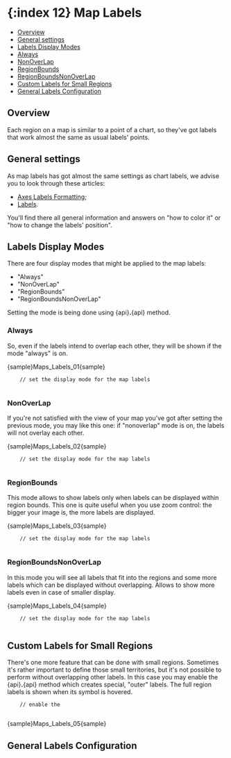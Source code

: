 {:index 12}
Map Labels
======================

* [Overview](#overview)
* [General settings](#overview)
* [Labels Display Modes](#labels_display_modes)
 * [Always](#always)
 * [NonOverLap](#nonoverlap)
 * [RegionBounds](#regionbounds)
 * [RegionBoundsNonOverLap](#regionboundsnonoverlap)
* [Custom Labels for Small Regions](#custom_labels_for_small_regions)
* [General Labels Configuration](#general_labels_configuration)

## Overview

Each region on a map is similar to a point of a chart, so they've got labels that work almost the same as usual labels' points.

## General settings

As map labels has got almost the same settings as chart labels, we advise you to look through these articles:
 - [Axes Labels Formatting](../../Axes_and_Grids/Axes_Labels_Formatting);  
 - [Labels](../../Common_Settings/Labels).

You'll find there all general information and answers on "how to color it" or "how to change the labels' position".

## Labels Display Modes

There are four display modes that might be applied to the map labels:
 - "Always"
 - "NonOverLap"
 - "RegionBounds"
 - "RegionBoundsNonOverLap"
 
Setting the mode is being done using {api}**.**{api} method.

### Always

So, even if the labels intend to overlap each other, they will be shown if the mode "always" is on.

{sample}Maps\_Labels\_01{sample}

```
	// set the display mode for the map labels
	
```

### NonOverLap

If you're not satisfied with the view of your map you've got after setting the previous mode, you may like this one: if "nonoverlap" mode is on, the labels will not overlay each other.

{sample}Maps\_Labels\_02{sample}

```
	// set the display mode for the map labels
	
```

### RegionBounds

This mode allows to show labels only when labels can be displayed within region bounds. This one is quite useful when you use zoom control: the bigger your image is, the more labels are displayed.

{sample}Maps\_Labels\_03{sample}

```
	// set the display mode for the map labels
	
```

### RegionBoundsNonOverLap

In this mode you will see all labels that fit into the regions and some more labels which can be displayed without overlapping. Allows to show more labels even in case of smaller display.

{sample}Maps\_Labels\_04{sample}

```
	// set the display mode for the map labels
	
```

## Custom Labels for Small Regions

There's one more feature that can be done with small regions. Sometimes it's rather important to define those small territories, but it's not possible to perform without overlapping other labels. In this case you may enable the {api}**.**{api} method which creates special, "outer" labels. The full region labels is shown when its symbol is hovered.

```
	// enable the 
	
```

{sample}Maps\_Labels\_05{sample}


## General Labels Configuration
